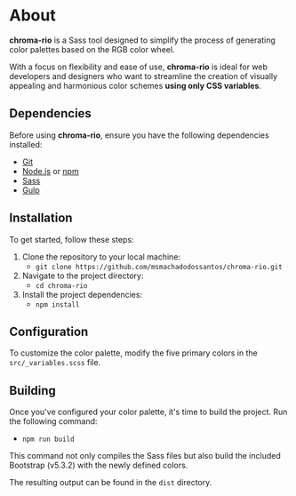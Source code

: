 # About

**chroma-rio** is a Sass tool designed to simplify the process of generating color palettes based on the RGB color wheel.

With a focus on flexibility and ease of use, **chroma-rio** is ideal for web developers and designers who want to streamline the creation of visually appealing and harmonious color schemes **using only CSS variables**.

## Dependencies

Before using **chroma-rio**, ensure you have the following dependencies installed:

- [Git](https://git-scm.com/)
- [Node.js](https://nodejs.org/en) or [npm](https://www.npmjs.com/)
- [Sass](https://sass-lang.com/)
- [Gulp](https://gulpjs.com/)

## Installation

To get started, follow these steps:

1. Clone the repository to your local machine:
   - `git clone https://github.com/msmachadodossantos/chroma-rio.git`
2. Navigate to the project directory:
   - `cd chroma-rio`
3. Install the project dependencies:
   - `npm install`

## Configuration

To customize the color palette, modify the five primary colors in the `src/_variables.scss` file.

## Building

Once you've configured your color palette, it's time to build the project. Run the following command:

- `npm run build`

This command not only compiles the Sass files but also build the included Bootstrap (v5.3.2) with the newly defined colors.

The resulting output can be found in the `dist` directory.
